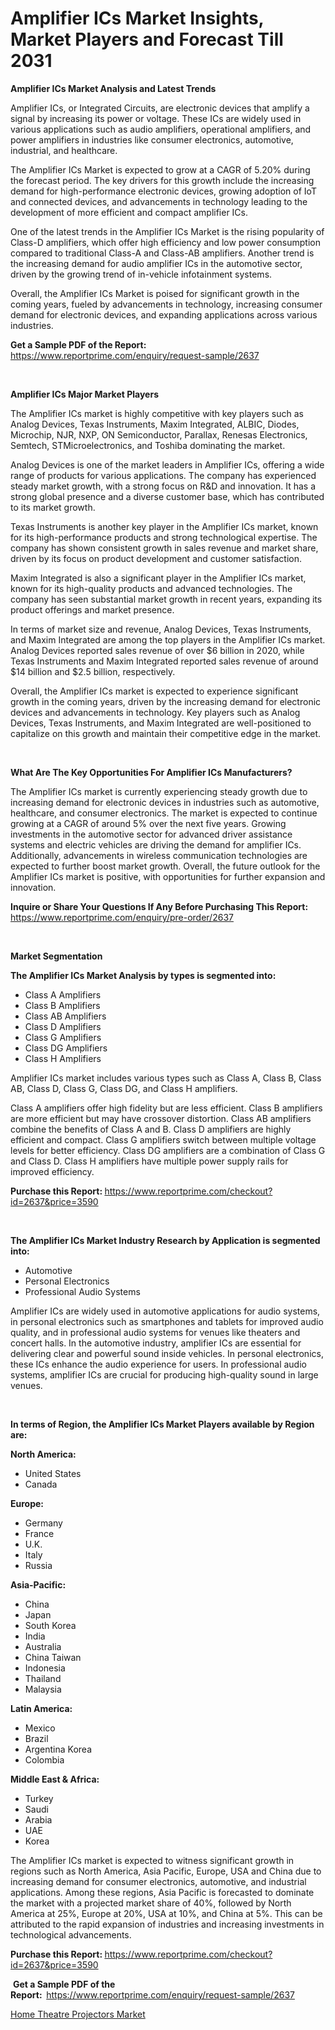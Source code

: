 <p><h1>Amplifier ICs Market Insights, Market Players and Forecast Till 2031</h1></p><p><strong>Amplifier ICs Market Analysis and Latest Trends</strong></p>
<p><p>Amplifier ICs, or Integrated Circuits, are electronic devices that amplify a signal by increasing its power or voltage. These ICs are widely used in various applications such as audio amplifiers, operational amplifiers, and power amplifiers in industries like consumer electronics, automotive, industrial, and healthcare.</p><p>The Amplifier ICs Market is expected to grow at a CAGR of 5.20% during the forecast period. The key drivers for this growth include the increasing demand for high-performance electronic devices, growing adoption of IoT and connected devices, and advancements in technology leading to the development of more efficient and compact amplifier ICs.</p><p>One of the latest trends in the Amplifier ICs Market is the rising popularity of Class-D amplifiers, which offer high efficiency and low power consumption compared to traditional Class-A and Class-AB amplifiers. Another trend is the increasing demand for audio amplifier ICs in the automotive sector, driven by the growing trend of in-vehicle infotainment systems.</p><p>Overall, the Amplifier ICs Market is poised for significant growth in the coming years, fueled by advancements in technology, increasing consumer demand for electronic devices, and expanding applications across various industries.</p></p>
<p><strong>Get a Sample PDF of the Report:&nbsp;</strong> <a href="https://www.reportprime.com/enquiry/request-sample/2637">https://www.reportprime.com/enquiry/request-sample/2637</a></p>
<p>&nbsp;</p>
<p><strong>Amplifier ICs Major Market Players</strong></p>
<p><p>The Amplifier ICs market is highly competitive with key players such as Analog Devices, Texas Instruments, Maxim Integrated, ALBIC, Diodes, Microchip, NJR, NXP, ON Semiconductor, Parallax, Renesas Electronics, Semtech, STMicroelectronics, and Toshiba dominating the market. </p><p>Analog Devices is one of the market leaders in Amplifier ICs, offering a wide range of products for various applications. The company has experienced steady market growth, with a strong focus on R&D and innovation. It has a strong global presence and a diverse customer base, which has contributed to its market growth.</p><p>Texas Instruments is another key player in the Amplifier ICs market, known for its high-performance products and strong technological expertise. The company has shown consistent growth in sales revenue and market share, driven by its focus on product development and customer satisfaction.</p><p>Maxim Integrated is also a significant player in the Amplifier ICs market, known for its high-quality products and advanced technologies. The company has seen substantial market growth in recent years, expanding its product offerings and market presence.</p><p>In terms of market size and revenue, Analog Devices, Texas Instruments, and Maxim Integrated are among the top players in the Amplifier ICs market. Analog Devices reported sales revenue of over $6 billion in 2020, while Texas Instruments and Maxim Integrated reported sales revenue of around $14 billion and $2.5 billion, respectively.</p><p>Overall, the Amplifier ICs market is expected to experience significant growth in the coming years, driven by the increasing demand for electronic devices and advancements in technology. Key players such as Analog Devices, Texas Instruments, and Maxim Integrated are well-positioned to capitalize on this growth and maintain their competitive edge in the market.</p></p>
<p>&nbsp;</p>
<p><strong>What Are The Key Opportunities For Amplifier ICs Manufacturers?</strong></p>
<p><p>The Amplifier ICs market is currently experiencing steady growth due to increasing demand for electronic devices in industries such as automotive, healthcare, and consumer electronics. The market is expected to continue growing at a CAGR of around 5% over the next five years. Growing investments in the automotive sector for advanced driver assistance systems and electric vehicles are driving the demand for amplifier ICs. Additionally, advancements in wireless communication technologies are expected to further boost market growth. Overall, the future outlook for the Amplifier ICs market is positive, with opportunities for further expansion and innovation.</p></p>
<p><strong>Inquire or Share Your Questions If Any Before Purchasing This Report:</strong> <a href="https://www.reportprime.com/enquiry/pre-order/2637">https://www.reportprime.com/enquiry/pre-order/2637</a></p>
<p>&nbsp;</p>
<p><strong>Market Segmentation</strong></p>
<p><strong>The Amplifier ICs Market Analysis by types is segmented into:</strong></p>
<p><ul><li>Class A Amplifiers</li><li>Class B Amplifiers</li><li>Class AB Amplifiers</li><li>Class D Amplifiers</li><li>Class G Amplifiers</li><li>Class DG Amplifiers</li><li>Class H Amplifiers</li></ul></p>
<p><p>Amplifier ICs market includes various types such as Class A, Class B, Class AB, Class D, Class G, Class DG, and Class H amplifiers. </p><p>Class A amplifiers offer high fidelity but are less efficient. Class B amplifiers are more efficient but may have crossover distortion. Class AB amplifiers combine the benefits of Class A and B. Class D amplifiers are highly efficient and compact. Class G amplifiers switch between multiple voltage levels for better efficiency. Class DG amplifiers are a combination of Class G and Class D. Class H amplifiers have multiple power supply rails for improved efficiency.</p></p>
<p><strong>Purchase this Report:&nbsp;</strong><a href="https://www.reportprime.com/checkout?id=2637&price=3590">https://www.reportprime.com/checkout?id=2637&price=3590</a></p>
<p>&nbsp;</p>
<p><strong>The Amplifier ICs Market Industry Research by Application is segmented into:</strong></p>
<p><ul><li>Automotive</li><li>Personal Electronics</li><li>Professional Audio Systems</li></ul></p>
<p><p>Amplifier ICs are widely used in automotive applications for audio systems, in personal electronics such as smartphones and tablets for improved audio quality, and in professional audio systems for venues like theaters and concert halls. In the automotive industry, amplifier ICs are essential for delivering clear and powerful sound inside vehicles. In personal electronics, these ICs enhance the audio experience for users. In professional audio systems, amplifier ICs are crucial for producing high-quality sound in large venues.</p></p>
<p>&nbsp;</p>
<p><strong>In terms of Region, the Amplifier ICs Market Players available by Region are:</strong></p>
<p>
    <p> <strong> North America: </strong>
        <ul>
            <li>United States</li>
            <li>Canada</li>
        </ul>
        </p> 
    <p> <strong> Europe: </strong>
        <ul>
            <li>Germany</li>
            <li>France</li>
            <li>U.K.</li>
            <li>Italy</li>
            <li>Russia</li>
        </ul>
        </p> 
    <p> <strong> Asia-Pacific: </strong>
        <ul>
            <li>China</li>
            <li>Japan</li>
            <li>South Korea</li>
            <li>India</li>
            <li>Australia</li>
            <li>China Taiwan</li>
            <li>Indonesia</li>
            <li>Thailand</li>
            <li>Malaysia</li>
        </ul>
        </p> 
    <p> <strong> Latin America: </strong>
        <ul>
            <li>Mexico</li>
            <li>Brazil</li>
            <li>Argentina Korea</li>
            <li>Colombia</li>
        </ul>
        </p> 
    <p> <strong> Middle East & Africa: </strong>
        <ul>
            <li>Turkey</li>
            <li>Saudi</li>
            <li>Arabia</li>
            <li>UAE</li>
            <li>Korea</li>
        </ul>
    </p>
    </p>
<p><p>The Amplifier ICs market is expected to witness significant growth in regions such as North America, Asia Pacific, Europe, USA and China due to increasing demand for consumer electronics, automotive, and industrial applications. Among these regions, Asia Pacific is forecasted to dominate the market with a projected market share of 40%, followed by North America at 25%, Europe at 20%, USA at 10%, and China at 5%. This can be attributed to the rapid expansion of industries and increasing investments in technological advancements.</p></p>
<p><strong>Purchase this Report: </strong><a href="https://www.reportprime.com/checkout?id=2637&price=3590">https://www.reportprime.com/checkout?id=2637&price=3590</a></p>
<p>&nbsp;<strong>Get a Sample PDF of the Report:&nbsp;&nbsp;</strong><a href="https://www.reportprime.com/enquiry/request-sample/2637">https://www.reportprime.com/enquiry/request-sample/2637</a></p>
<p><strong></strong></p>
<p><p><a href="https://github.com/BryceTownsendr/Market-Research-Report-List-4/blob/main/home-theatre-projectors-market.md">Home Theatre Projectors Market</a></p></p>